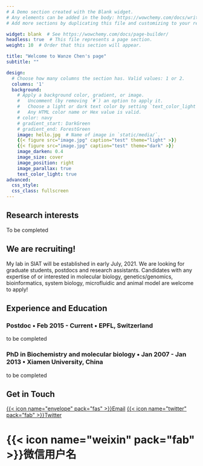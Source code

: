 ```yaml
---
# A Demo section created with the Blank widget.
# Any elements can be added in the body: https://wowchemy.com/docs/writing-markdown-latex/
# Add more sections by duplicating this file and customizing to your requirements.

widget: blank  # See https://wowchemy.com/docs/page-builder/
headless: true  # This file represents a page section.
weight: 10  # Order that this section will appear.

title: "Welcome to Wanze Chen's page"
subtitle: ""

design:
  # Choose how many columns the section has. Valid values: 1 or 2.
  columns: '1'
  background:
    # Apply a background color, gradient, or image.
    #   Uncomment (by removing `#`) an option to apply it.
    #   Choose a light or dark text color by setting `text_color_light`.
    #   Any HTML color name or Hex value is valid.
    # color: navy
    # gradient_start: DarkGreen
    # gradient_end: ForestGreen
    image: hello.jpg  # Name of image in `static/media/`.
    {{< figure src="image.jpg" caption="test" theme="light" >}}
    {{< figure src="image.jpg" caption="test" theme="dark" >}}
    image_darken: 0.4
    image_size: cover
    image_position: right
    image_parallax: true
    text_color_light: true
advanced:
  css_style:
  css_class: fullscreen
---
```


## Research interests

To be completed

## We are recruiting! 

My lab in SIAT will be established in early July, 2021. We are looking for graduate students, postdocs and research assistants. Candidates with any expertise of or interested in molecular biology, genetics/genomics, bioinformatics, system biology, microfluidic and animal model are welcome to apply! 

## Experience and Education

### Postdoc • Feb 2015 - Current • EPFL, Switzerland

to be completed

### PhD in Biochemistry and molecular biology  • Jan 2007 - Jan 2013 • Xiamen University, China

to be completed

## Get in Touch

[{{< icon name="envelope" pack="fas" >}}Email](mailto:wanze.chen@epfl.ch)
[{{< icon name="twitter" pack="fab" >}}Twitter](https://twitter.com/wanzechen)  
# {{< icon name="weixin" pack="fab" >}}微信用户名  


